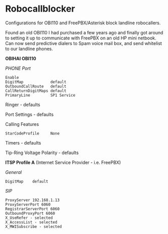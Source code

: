 # Robocallblocker
Configurations for OBI110 and FreePBX/Asterisk block landline robocallers.
 
Found an old OBI110 I had purchased a few years ago and finally got around to setting it up to communicate with FreePBX on an old HP mini netbook.  Can now send predictive dialers to Spam voice mail box, and send whitelist to our landline phones.

**OBIHAI OBI110**

*PHONE Port*

	Enable			
	DigitMap	        default		
	OutboundCallRoute	default		
	CallReturnDigitMaps	default		
	PrimaryLine	        SP1 Service
		
Ringer - defaults

Port Settings - defaults

Calling Features

	StarCodeProfile     None

Timers - defaults

Tip-Ring Voltage Polarity  - defaults

	
**ITSP Profile A**
(Internet Service Provider - i.e. FreePBX)

*General*

	DigitMap	default
	
*SIP*

	ProxyServer	192.168.1.13
	ProxyServerPort	6060
	RegistrarServerPort 6060
	OutboundProxyPort 6060
	X_UseRefer - selected
	X_AccessList - selected
	X_MWISubscribe - selected



